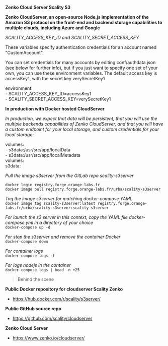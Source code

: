 **Zenko Cloud Server Scality S3**

**Zenko CloudServer, an open-source Node.js implementation of the Amazon S3 protocol on the front-end and backend storage capabilities to multiple clouds, including Azure and Google**


*SCALITY_ACCESS_KEY_ID and SCALITY_SECRET_ACCESS_KEY*

These variables specify authentication credentials for an account named "CustomAccount".

You can set credentials for many accounts by editing conf/authdata.json (see below for further info), but if you just want to specify one set of your own, you can use these environment variables.
The default access key is accessKey1, with the secret key verySecretKey1

  environment:  
    - SCALITY_ACCESS_KEY_ID=accessKey1  
    - SCALITY_SECRET_ACCESS_KEY=verySecretKey1  


**In production with Docker hosted CloudServer**

*In production, we expect that data will be persistent, that you will use the multiple backends capabilities of Zenko CloudServer, and that you will have a custom endpoint for your local storage, and custom credentials for your local storage:*

  volumes:  
    - s3data:/usr/src/app/localData  
    - s3data:/usr/src/app/localMetadata  
volumes:  
  s3data:  

*Pull the image s3server from the GitLab repo scality-s3server*

`docker login registry.forge.orange-labs.fr`    
`docker image pull registry.forge.orange-labs.fr/urba/scality-s3server`

*Tag the image s3server for matching docker-compose YAML*  
`docker image tag scality-s3server:latest registry.forge.orange-labs.fr/urba/scality-s3server:scality-s3server`

*For launch the s3 server in this context, copy the YAML file docker-compose.yml in a directory of your choice*  
`docker-compose up -d`

*For stop the s3server and remove the container Docker*  
`docker-compose down`

 *For container logs*  
 `docker-compose logs -f`

 *For logs nodejs in the container*  
 `docker-compose logs | head -n +25`

> Behind the scene

**Public Docker repository for cloudserver Scality Zenko**
  * https://hub.docker.com/r/scality/s3server/

**Public GitHub source repo**
  * https://github.com/scality/cloudserver

**Zenko Cloud Server**
  * https://www.zenko.io/cloudserver/
